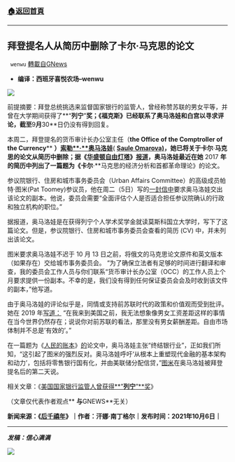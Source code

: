 ###  [:house:返回首頁](https://github.com/ourhimalayas/txt)
---


## 拜登提名人从简历中删除了卡尔·马克思的论文
` wenwu` [轉載自GNews](https://gnews.org/zh-hans/1578440/)

- **编译：西班牙喜悦农场–wenwu**


![](https://assets.gnews.org/wp-content/uploads/2021/10/tempsnip259.png)

前提摘要：拜登总统挑选来监督国家银行的监管人，曾经称赞苏联的男女平等，并曾在大学期间获得了**“**列宁**”**奖；《福克斯》已经联系了奥马洛娃和白宫以寻求评论，截至**9**月**30**日仍没有得到回复。

本周二，拜登提名的货币审计长办公室主任（**the Office of the Comptroller of the Currency**** **）[索勒**·**奥马洛娃](https://thepostmillennial.com/bidens-pick-for-bank-regulator-slammed-for-past-pro-communism-comments)**( **[**Saule Omarova)**](https://thepostmillennial.com/bidens-pick-for-bank-regulator-slammed-for-past-pro-communism-comments)，她已将关于卡尔**·**马克思的论文从简历中删除；据《[华盛顿自由灯塔](https://freebeacon.com/biden-administration/biden-banking-nominee-scrubs-karl-marx-paper-from-resume/)》[报道](https://freebeacon.com/biden-administration/biden-banking-nominee-scrubs-karl-marx-paper-from-resume/)，奥马洛娃最近在她** 2017 **年的简历中列出了一篇题为《卡尔**·**马克思的经济分析和首都革命理论》的论文。

参议院银行、住房和城市事务委员会（Urban Affairs Committee）的高级成员帕特·图米(Pat Toomey)参议员，他在周二（5日）写的[一封信中](https://www.banking.senate.gov/imo/media/doc/toomey_letter_to_omarova_requesting_thesis_on_marxism1.pdf)要求奥马洛娃交出该论文的副本。他说，委员会需要“全面评估个人是否适合担任参议院确认的行政和独立机构的职位。”

据报道，奥马洛娃是在获得列宁个人学术奖学金就读莫斯科国立大学时，写下了这篇论文。但是，参议院银行、住房和城市事务委员会查看的简历 (CV) 中，并未列出该论文。

图米要求奥马洛娃不迟于 10 月 13 日之前，将俄文的马克思论文原件和英文版本（如果存在）交给城市事务委员会。 “为了确保立法者有足够的时间进行翻译和审查，我的委员会工作人员与你们联系“货币审计长办公室（OCC）的工作人员上个月要求提供一份副本。不幸的是，我们没有得到任何保证委员会会及时收到该文件的副本，”他写道。

由于奥马洛娃的评论似乎是，同情或支持前苏联时代的政策和价值观而受到批评。她在 2019 年[写道：](https://twitter.com/STOmarova/status/1112387645882200064) “在我来到美国之前，我无法想象像男女工资差距这样的事情在当今世界仍然存在；说说你对前苏联的看法，那里没有男女薪酬差距。自由市场体制并不总是’有效的’。”

在一篇题为《[人民的账本](https://papers.ssrn.com/sol3/papers.cfm?abstract_id=3715735)》[的](https://papers.ssrn.com/sol3/papers.cfm?abstract_id=3715735)论文中，奥马洛娃主张“终结银行业”，正如我们所知，“这引起了图米的强烈反对。奥马洛娃呼吁‘从根本上重塑现代金融的基本架构和动力’，包括将零售银行国有化，并由美联储分配信贷，”[图米](https://www.banking.senate.gov/newsroom/minority/toomey-i-have-serious-reservations-about-occ-nominee)在奥马洛娃被拜登提名后的第二天说。

相关文章：《[美国国家银行监管人曾获得**”**列宁**”**奖](https://gnews.org/zh-hans/1564376/)》

（文章仅代表作者观点** **与**GNEWS**无关）

**新闻来源：《[后千禧年](https://thepostmillennial.com/biden-nominee-karl-marx-thesis)》｜作者：汗娜·南丁格尔｜发布时间：2021年10月6日｜**

* * *

***发稿：信心满满***

![](https://assets.gnews.org/wp-content/uploads/2021/10/GNEWS_CH.-1.jpeg)
